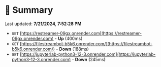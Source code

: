 # 📖 Summary
Last updated: **7/21/2024, 7:52:28 PM**

- `GET` [https://restreamer-09gx.onrender.com](https://restreamer-09gx.onrender.com) - **Up** (400ms)
- `GET` [https://filestreambot-b5k6.onrender.com/](https://filestreambot-b5k6.onrender.com/) - **Down** (188ms)
- `GET` [https://jupyterlab-python3-12-3.onrender.com](https://jupyterlab-python3-12-3.onrender.com) - **Down** (245ms)
